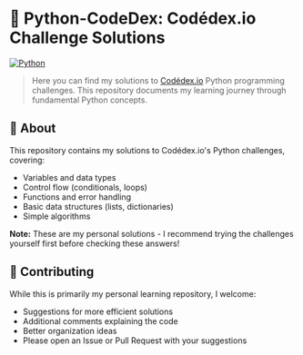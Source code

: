 # 🐍 Python-CodeDex: Codédex.io Challenge Solutions

[![Python](https://img.shields.io/badge/Python-3776AB?style=for-the-badge&logo=python&logoColor=white)](https://www.python.org)

> Here you can find my solutions to [Codédex.io](https://www.codedex.io/) Python programming challenges. This repository documents my learning journey through fundamental Python concepts.

## 📌 About

This repository contains my solutions to Codédex.io's Python challenges, covering:

- Variables and data types
- Control flow (conditionals, loops)
- Functions and error handling
- Basic data structures (lists, dictionaries)
- Simple algorithms

**Note:** These are my personal solutions - I recommend trying the challenges yourself first before checking these answers!

## 🤝 Contributing

While this is primarily my personal learning repository, I welcome:

- Suggestions for more efficient solutions
- Additional comments explaining the code
- Better organization ideas
- Please open an Issue or Pull Request with your suggestions

